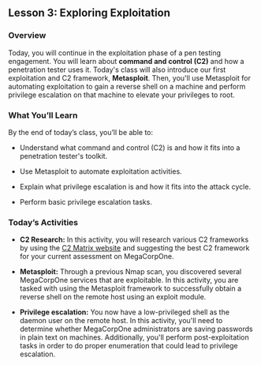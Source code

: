 ## Lesson 3: Exploring Exploitation 
 
### Overview

Today, you will continue in the exploitation phase of a pen testing engagement. You will learn about **command and control (C2)** and how a penetration tester uses it. Today's class will also introduce our first exploitation and C2 framework, **Metasploit**. Then, you'll use Metasploit for automating exploitation to gain a reverse shell on a machine and perform privilege escalation on that machine to elevate your privileges to root.
 
### What You’ll Learn
 
By the end of today’s class, you’ll be able to:
 
* Understand what command and control (C2) is and how it fits into a penetration tester's toolkit.

* Use Metasploit to automate exploitation activities.

* Explain what privilege escalation is and how it fits into the attack cycle.

* Perform basic privilege escalation tasks.

### Today’s Activities

* **C2 Research:** In this activity, you will research various C2 frameworks by using the [C2 Matrix website](https://www.thec2matrix.com/matrix) and suggesting the best C2 framework for your current assessment on MegaCorpOne.

* **Metasploit:** Through a previous Nmap scan, you discovered several MegaCorpOne services that are exploitable. In this activity, you are tasked with using the Metasploit framework to successfully obtain a reverse shell on the remote host using an exploit module.

* **Privilege escalation:** You now have a low-privileged shell as the daemon user on the remote host. In this activity, you'll need to determine whether MegaCorpOne administrators are saving passwords in plain text on machines. Additionally, you'll perform post-exploitation tasks in order to do proper enumeration that could lead to privilege escalation.
